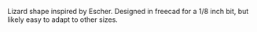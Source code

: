 Lizard shape inspired by Escher.  Designed in freecad for a 1/8 inch bit, but likely easy to adapt to other sizes.
